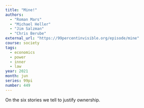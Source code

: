 ```yaml
---
title: "Mine!"
authors:
  - "Roman Mars"
  - "Michael Heller"
  - "Jim Salzman"
  - "Chris Berube"
external_url: "https://99percentinvisible.org/episode/mine"
course: society
tags:
  - economics
  - power
  - inner
  - law
year: 2021
month: jun
series: 99pi
number: 449
---
```


On the six stories we tell to justify ownership.
